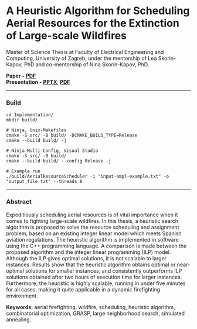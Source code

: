 # A Heuristic Algorithm for Scheduling Aerial Resources for the Extinction of Large-scale Wildfires

Master of Science Thesis at Faculty of Electrical Engineering and Computing, University of Zagreb, 
under the mentorship of Lea Skorin-Kapov, PhD and co-mentorship of Nina Skorin-Kapov, PhD.

**Paper -** [**PDF**](Paper/MasterThesis.pdf)  
**Presentation -** [**PPTX**](Presentation/Master2022Mesaric_Presentation.pptx), [**PDF**](Presentation/Master2022Mesaric_Presentation.pdf)  

---

### Build

```
cd Implementation/
mkdir build/

# Ninja, Unix-Makefiles
cmake -S src/ -B build/ -DCMAKE_BUILD_TYPE=Release
cmake --build build/ -j

# Ninja Multi-Config, Visual Studio
cmake -S src/ -B build/
cmake --build build/ --config Release -j

# Example run
./build/AerialResourceScheduler -i "input-ampl-example.txt" -o "output_file.txt" --threads 8
```

---

### Abstract

Expeditiously scheduling aerial resources is of vital importance when it comes to fighting large-scale wildfires.
In this thesis, a heuristic search algorithm is proposed to solve the resource scheduling and assignment problem, based on an existing integer linear model which meets Spanish aviation regulations.
The heuristic algorithm is implemented in software using the C++ programming language.
A comparison is made between the proposed algorithm and the integer linear programming (ILP) model.
Although the ILP gives optimal solutions, it is not scalable to larger instances.
Results show that the heuristic algorithm obtains optimal or near-optimal solutions for smaller instances, and consistently outperforms ILP solutions obtained after two hours of execution time for larger instances.
Furthermore, the heuristic is highly scalable, running in under five minutes for all cases, making it quite applicable in a dynamic firefighting environment.

**Keywords:** aerial firefighting, wildfire, scheduling, heuristic algorithm, combinatorial optimization, GRASP, large neighborhood search, simulated annealing.
